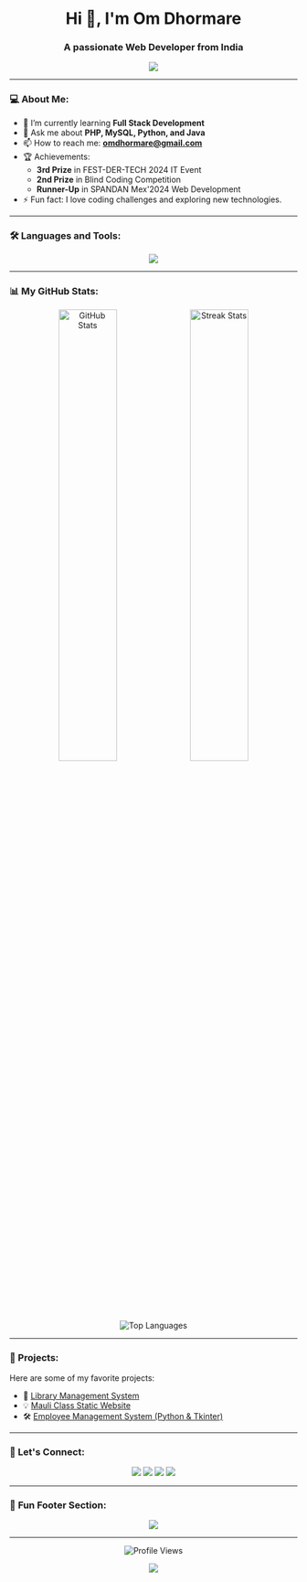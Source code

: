 <!-- Om Dhormare - GitHub Profile -->

<h1 align="center">Hi 👋, I'm Om Dhormare</h1>
<h3 align="center">A passionate Web Developer from India</h3>

<p align="center">
  <img src="https://readme-typing-svg.herokuapp.com?color=F7B93E&lines=PHP+%7C+Python+%7C+Java+Developer;Passionate+about+Web+Development;Always+Learning+New+Technologies...&center=true&width=500&height=50">
</p>

---

### 💻 About Me:
- 🌱 I’m currently learning **Full Stack Development**  
- 💬 Ask me about **PHP, MySQL, Python, and Java**  
- 📫 How to reach me: **omdhormare@gmail.com**  
- 🏆 Achievements:  
   - **3rd Prize** in FEST-DER-TECH 2024 IT Event  
   - **2nd Prize** in Blind Coding Competition  
   - **Runner-Up** in SPANDAN Mex'2024 Web Development  
- ⚡ Fun fact: I love coding challenges and exploring new technologies.

---

### 🛠️ Languages and Tools:
<p align="center">
  <img src="https://skillicons.dev/icons?i=php,mysql,python,java,html,css,js,git,github" />
</p>

---

### 📊 My GitHub Stats:
<p align="center">
  <img src="https://github-readme-stats.vercel.app/api?username=omdhormare&show_icons=true&theme=radical" alt="GitHub Stats" width="45%"/>
  <img src="https://github-readme-streak-stats.herokuapp.com?user=omdhormare&theme=radical" alt="Streak Stats" width="45%"/>
</p>
<p align="center">
  <img src="https://github-readme-stats.vercel.app/api/top-langs/?username=omdhormare&layout=compact&theme=radical" alt="Top Languages" />
</p>

---

### 🌟 Projects:
Here are some of my favorite projects:  
- 📝 [Library Management System](http://librarymanagementsystem123.infinityfreeapp.com)  
- 💡 [Mauli Class Static Website](http://mauliclass.wuaze.com)  
- 🛠️ [Employee Management System (Python & Tkinter)](https://github.com/omdhormare/employee-management-system)

---

### 🤝 Let's Connect:
<p align="center">
  <a href="https://github.com/omdhormare"><img src="https://img.shields.io/badge/GitHub-333?style=for-the-badge&logo=github&logoColor=white"></a>
  <a href="https://linkedin.com/in/omdhormare"><img src="https://img.shields.io/badge/LinkedIn-0077B5?style=for-the-badge&logo=linkedin&logoColor=white"></a>
  <a href="mailto:omdhormare@gmail.com"><img src="https://img.shields.io/badge/Email-D14836?style=for-the-badge&logo=gmail&logoColor=white"></a>
  <a href="https://codebyom.youtube.com"><img src="https://img.shields.io/badge/YouTube-FF0000?style=for-the-badge&logo=youtube&logoColor=white"></a>
</p>

---

### 🚀 **Fun Footer Section**:
<p align="center">
  <img src="https://readme-typing-svg.herokuapp.com?color=FF5733&lines=Thank+You+for+Visiting!;Happy+Coding!+🚀;Let's+Connect+and+Grow+Together!" />
</p>

---

<p align="center">
  <img src="https://komarev.com/ghpvc/?username=omdhormare&style=for-the-badge" alt="Profile Views" />
</p>

<p align="center">
  <img src="https://img.shields.io/static/v1?label=Code+with+Om&message=Keep+Learning!&color=blueviolet&style=for-the-badge" />
</p>
